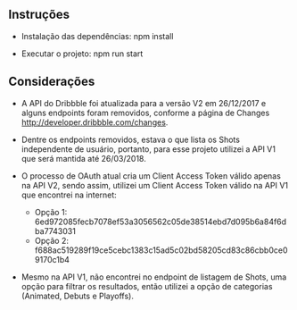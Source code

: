 ## Instruções

* Instalação das dependências: npm install

* Executar o projeto: npm run start

## Considerações

* A API do Dribbble foi atualizada para a versão V2 em 26/12/2017 e alguns endpoints foram removidos, conforme a página de Changes http://developer.dribbble.com/changes.

* Dentre os endpoints removidos, estava o que lista os Shots independente de usuário, portanto, para esse projeto utilizei a API V1 que será mantida até 26/03/2018.

* O processo de OAuth atual cria um Client Access Token válido apenas na API V2, sendo assim, utilizei um Client Access Token válido na API V1 que encontrei na internet:

  * Opção 1: 6ed972085fecb7078ef53a3056562c05de38514ebd7d095b6a84f6dba7743031
  * Opção 2: f688ac519289f19ce5cebc1383c15ad5c02bd58205cd83c86cbb0ce09170c1b4

* Mesmo na API V1, não encontrei no endpoint de listagem de Shots, uma opção para filtrar os resultados, então utilizei a opção de categorias (Animated, Debuts e Playoffs).
